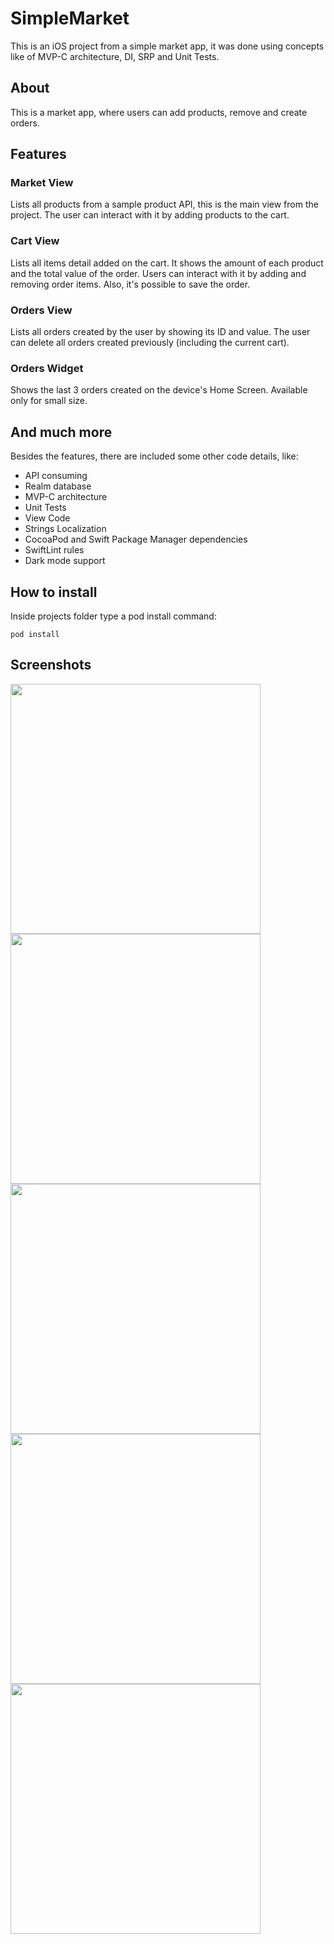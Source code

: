 # SimpleMarket
This is an iOS project from a simple market app, it was done using concepts like of MVP-C architecture, DI, SRP and Unit Tests.

## About
This is a market app, where users can add products, remove and create orders.

## Features

### Market View
Lists all products from a sample product API, this is the main view from the project. The user can interact with it by adding products to the cart.

### Cart View
Lists all items detail added on the cart. It shows the amount of each product and the total value of the order. Users can interact with it by adding and removing order items. Also, it's possible to save the order.

### Orders View
Lists all orders created by the user by showing its ID and value. The user can delete all orders created previously (including the current cart).

### Orders Widget
Shows the last 3 orders created on the device's Home Screen. Available only for small size.

## And much more
Besides the features, there are included some other code details, like:
* API consuming
* Realm database
* MVP-C architecture
* Unit Tests
* View Code
* Strings Localization
* CocoaPod and Swift Package Manager dependencies
* SwiftLint rules
* Dark mode support

## How to install

Inside projects folder type a pod install command:

`pod install`

## Screenshots

<img src="./ScreenShots/s1.png" width="400">
<img src="./ScreenShots/s2.png" width="400">
<img src="./ScreenShots/s3.png" width="400">
<img src="./ScreenShots/s4.png" width="400">
<img src="./ScreenShots/s5.png" width="400">
